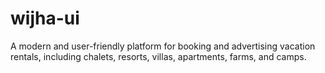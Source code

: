 # wijha-ui
A modern and user-friendly platform for booking and advertising vacation rentals, including chalets, resorts, villas, apartments, farms, and camps.
